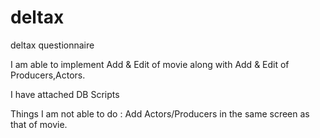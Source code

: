 # deltax
deltax questionnaire

I am able to implement Add & Edit of movie along with Add & Edit of Producers,Actors.

I have attached DB Scripts

Things I am not able to do : Add Actors/Producers in the same screen as that of movie.


